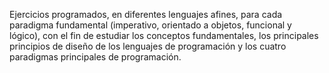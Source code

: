 Ejercicios programados, en diferentes lenguajes afines, para cada paradigma fundamental (imperativo, orientado a objetos, funcional y lógico), con el fin de estudiar los conceptos fundamentales, los principales principios de diseño de los lenguajes de programación y los cuatro paradigmas principales de programación.
